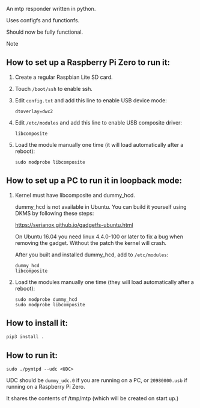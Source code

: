 An mtp responder written in python.

Uses configfs and functionfs.

Should now be fully functional.

Note

## How to set up a Raspberry Pi Zero to run it:

1. Create a regular Raspbian Lite SD card.

2. Touch `/boot/ssh` to enable ssh.

3. Edit `config.txt` and add this line to enable USB device mode:

       dtoverlay=dwc2

4. Edit `/etc/modules` and add this line to enable USB composite driver:

       libcomposite

5. Load the module manually one time (it will load automatically after
   a reboot):

       sudo modprobe libcomposite


## How to set up a PC to run it in loopback mode:

1. Kernel must have libcomposite and dummy_hcd.

   dummy_hcd is not available in Ubuntu. You can build it yourself
   using DKMS by following these steps:

   https://serianox.github.io/gadgetfs-ubuntu.html

   On Ubuntu 16.04 you need linux 4.4.0-100 or later to fix a bug when
   removing the gadget. Without the patch the kernel will crash.

   After you built and installed dummy_hcd, add to `/etc/modules`:

       dummy_hcd
       libcomposite

2. Load the modules manually one time (they will load automatically
   after a reboot):

       sudo modprobe dummy_hcd
       sudo modprobe libcomposite


## How to install it:

    pip3 install .


## How to run it:

    sudo ./pymtpd --udc <UDC>

   UDC should be `dummy_udc.0` if you are running on a PC, or
   `20980000.usb` if running on a Raspberry Pi Zero.

   It shares the contents of /tmp/mtp (which will be created on start
   up.)